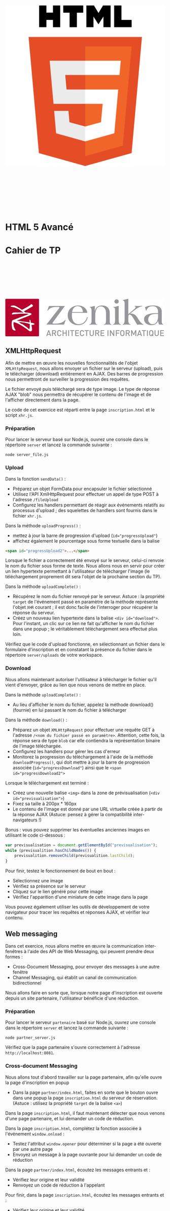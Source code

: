 <br><br><br><br><br><br><br><br>

![Zenika](ressources/images/logo-html5.png)

<br><br><br><br><br><br><br>

# HTML 5 Avancé
# Cahier de TP

<br><br><br><br><br><br>

![Zenika](ressources/images/logo-zenika.jpg)


<div class="pb"></div>


## XMLHttpRequest

Afin de mettre en œuvre les nouvelles fonctionnalités de l'objet `XMLHttpRequest`, nous allons envoyer un fichier sur le serveur (upload), puis le télécharger (download) entièrement en AJAX.
Des barres de progression nous permettront de surveiller la progression des requêtes.

Le fichier envoyé puis téléchargé sera de type image. Le type de réponse AJAX "blob" nous permettra de récupérer le contenu de l'image et de l'afficher directement dans la page.

Le code de cet exercice est réparti entre la page `inscription.html` et le script `xhr.js`.

### Préparation

Pour lancer le serveur basé sur Node.js, ouvrez une console dans le répertoire `server` et lancez la commande suivante :

```shell
node server_file.js
```

### Upload

Dans la fonction `sendData()` :

- Préparez un objet FormData pour encapsuler le fichier sélectionné
- Utilisez l'API XmlHttpRequest pour effectuer un appel de type POST à l'adresse `/fileUpload`
- Configurez les handlers permettant de réagir aux événements relatifs au processus d'upload ; des squelettes de handlers sont fournis dans le fichier `xhr.js`.

Dans la méthode `uploadProgress()` :

- mettez à jour la barre de progression d'upload (`id="progressUpload"`)
- affichez également le pourcentage sous forme textuelle dans la balise

```html
<span id="progressUpload2">...</span>
```

Lorsque le fichier a correctement été envoyé sur le serveur, celui-ci renvoie le nom du fichier sous forme de texte.
Nous allons nous en servir pour créer un lien hypertexte permettant à l'utilisateur de télécharger l'image (le téléchargement proprement dit sera l'objet de la prochaine section du TP).

Dans la méthode `uploadComplete()` :

- Récupérez le nom du fichier renvoyé par le serveur.
Astuce : la propriété `target` de l'événement passé en paramètre de la méthode représente l'objet `XHR` courant ; il est donc facile de l'interroger pour récupérer la réponse du serveur.
- Créez un nouveau lien hypertexte dans la balise `<div id="download">`. Pour l'instant, un clic sur ce lien ne fait qu'afficher le nom du fichier dans une popup ; le véritablement téléchargement sera effectué plus loin.


Vérifiez que le code d'upload fonctionne, en sélectionnant un fichier dans le formulaire d'inscription et en constatant la présence du fichier dans le répertoire `server/uploads` de votre workspace.

### Download

Nous allons maintenant autoriser l'utilisateur à télécharger le fichier qu'il vient d'envoyer, grâce au lien que nous venons de mettre en place.

Dans la méthode `uploadComplete()` :

- Au lieu d'afficher le nom du fichier, appelez la méthode download() (fournie) en lui passant le nom du fichier à télécharger


Dans la méthode `download()` :

- Préparez un objet `XMLHttpRequest` pour effectuer une requête GET à l'adresse `/<nom du fichier passé en paramètre>`.
Attention, cette fois, la réponse sera de type `blob` car elle contiendra la représentation binaire de l'image téléchargée.
- Configurez les handlers pour gérer les cas d'erreur
- Monitorez la progression du téléchargement à l'aide de la méthode `downloadProgress()`, qui doit mettre à jour la barre de progression associée (`id="progressDownload"`) ainsi que le `<span id="progressDownload2">`


Lorsque le téléchargement est terminé :

- Créez une nouvelle balise `<img>` dans la zone de prévisualisation (`<div id="previsualisation">`)
- Fixez sa taille à 200px * 160px
- Le contenu de l'image est donné par une URL virtuelle créée à partir de la réponse AJAX (Astuce: pensez à gérer la compatibilité inter-navigateurs !)

Bonus : vous pouvez supprimer les éventuelles anciennes images en utilisant le code ci-dessous :

```javascript
var previsualisation = document.getElementById("previsualisation");
while (previsualition.hasChildNodes()) {
    previsualition.removeChild(previsualition.lastChild);
}
```

Pour finir, testez le fonctionnement de bout en bout :
- Sélectionnez une image
- Vérifiez sa présence sur le serveur
- Cliquez sur le lien généré pour cette image
- Vérifiez l'apparition d'une miniature de cette image dans la page

Vous pouvez également utiliser les outils de développement de votre navigateur pour tracer les requêtes et réponses AJAX, et vérifier leur contenu.


<div class="pb"></div>


## Web messaging

Dans cet exercice, nous allons mettre en œuvre la communication inter-fenêtres à l'aide des API de Web Messaging, qui peuvent prendre deux formes :
- Cross-Document Messaging, pour envoyer des messages à une autre fenêtre
- Channel Messaging, qui établit un canal de communication bidirectionnel

Nous allons faire en sorte que, lorsque notre page d'inscription est ouverte depuis un site partenaire, l'utilisateur bénéficie d'une réduction.

### Préparation

Pour lancer le serveur `partenaire` basé sur Node.js, ouvrez une console dans le répertoire `server` et lancez la commande suivante :

```shell
node partner_server.js
```

Vérifiez que la page partenaire s'ouvre correctement à l'adresse `http://localhost:8081`.

### Cross-document Messaging

Nous allons tout d'abord travailler sur la page partenaire, afin qu'elle ouvre la page d'inscription en popup

- Dans la page `partner/index.html`, faites en sorte que le bouton ouvre dans une popup la page `inscription.html` du serveur de réservation.
(Astuce : utilisez la propriété `target` de la balise `<a>`)

Dans la page `inscription.html`, il faut maintenant détecter que nous venons d'une page partenaire, et lui demander un code de réduction.

Dans la page `inscription.html`, complétez la fonction associée à l'événement `window.onload` :

- Testez l'attribut `window.opener` pour déterminer si la page a été ouverte par une autre page
- Envoyez un message à la page ouvrante pour lui demander un code de réduction


Dans la page `partner/index.html`, écoutez les messages entrants et :

- Vérifiez leur origine et leur validité
- Renvoyez un code de réduction à l'appelant

Pour finir, dans la page `inscription.html`, écoutez les messages entrants et :

- Vérifiez leur origine et leur validité
- Appliquez une réduction de 20% au prix unitaire des tickets


Vérifiez le bon fonctionnement de l'ensemble :

- Ouvrez la page partenaire et lancez la page d'inscription
- Sur la page d'inscription, vérifiez que la réduction a bien été appliquée en demandant le calcul du prix total (note : désactivez pour le moment la pause de 10 secondes dans le script `calculPrix.js`)

### Channel Messaging

La communication par Cross-Document Messaging n'est pas idéale ; il faut vérifier en permanence la provenance des messages.
Lorsque les pages doivent échanger davantage qu'un simple message, il est préférable de recourir à l'API de communication par canaux bidirectionnels (Channel Messaging).

Dans cet exercice, nous allons utiliser l'API Channel Messaging pour demander et recevoir le code de réduction.
L'API Cross-Document Messaging vue précédemment uniquement ne nous servira plus qu'à établir le canal de communication initial.

Rappel : la propriété "data" des messages représente leur contenu. Il est possible de s'en servir pour déterminer le type de message entrant, et prendre les actions appropriées.

Dans la page `inscription.html` :
- Si la page a été ouverte depuis un site partenaire, créez un MessageChannel et envoyez son 2° port (port2) à la page appelante à l'aide d'un message simple (Cross-Document Messaging).

Dans la page `partner/index.html` :
- A la réception d'un port de communication, envoyez un message sur le canal associé pour signaler le bon établissement de la liaison

Dans la page `inscription.html` :
- A la réception de ce message de confirmation, demander un code de réduction, toujours en passant par le canal

Dans la page `partner/index.html` :
- A la réception de la demande de code, envoyer un code de réduction

Enfin, dans la page `inscription.html` :
- A la réception du code, appliquer la réduction au tarif unitaire, et fermer le canal.


<div class="pb"></div>


## Server Sent Events

Maintenant que nous savons faire communiquer des fenêtres ou onglets de navigateurs entre eux, intéressons-nous aux messages envoyés depuis un serveur vers un client web.

Dans cet exercice, nous allons utiliser le mécanisme des Server-Sent Events (SSE) pour afficher sur la page d'accueil une liste de tweets, en temps réel.
Pour des raisons pratiques, nous ne nous brancherons pas sur le véritable flux de messages de Twitter.
Une page d'administration ([http://localhost:8080/admin]()) nous permettra de générer de faux messages à la demande.

### Côté serveur

Le script `server/server_file.js` contient déjà un squelette d'implémentation de la partie serveur.

Avant de continuer, il est important de comprendre les points de design suivants :

- L'objet `Subscribers` contient la liste des clients connectés au flux. Chaque client est représenté non pas par un objet, mais par une fonction qui permet de lui transmettre les tweets sur le canal SSE.
- La fonction qui répond à l'URL `/admin` gère le formulaire de génération des tweets sur la page d'administration.
    - Elle extrait les paramètres de la requête, puis appelle la méthode `Subscribers.notify()` qui dispatche le tweet à tous les clients enregistrés.
- La fonction (à compléter) qui répond à l'URL `/tweets` est chargée d'établir le canal SSE avec le client, et de l'enregistrer auprès de l'objet `Subscribers`.

Dans la méthode gérant l'URL `/tweets` :

- Etablissez le canal SSE avec le client en lui renvoyant une réponse HTTP possédant les entêtes adéquats
- Définissez une fonction locale `onTweet(user,tweet)` qui représente le moyen d'envoyer un tweet à ce client particulier, sous la forme d'une structure JSON de la forme : `{"user":<user>, "tweet": <tweet>}`.
- Enregistrez cette fonction auprès de l'objet `Subscribers`
- Mettez en place un handler pour gérer la déconnexion du client et supprimer la fonction dans l'objet `Subscriber`.

Relancez le serveur pour prendre en compte ces modifications.

### Côté client

Dans la page `/tweets` :

- Au chargement de la page (`window.onload`), initialisez un canal SSE en provenance de l'URL `/tweets`
- A la réception d'un message, appelez la fonction `addTweet(message)` (fournie) pour en afficher le contenu sur la page.

Pour tester, ouvrez la page de génération des tweets dans une nouvelle fenêtre ou onglet, à l'adresse [http://localhost:8080/admin]()
A la soumission du formulaire, vérifiez que le tweet a bien été reçu par toutes les fenêtres affichant la page d'accueil de l'application.


<div class="pb"></div>


## WebSocket

Les Server-Sent Events (SSE) ne permettent qu'une communication du serveur vers les clients ; lorsqu'une communication bidirectionnelle est nécessaire, les WebSockets (WS) s'imposent !

Dans cet exercice, nous allons développer un compteur de places disponibles pour chaque conférence.
Résultat attendu : lorsqu'un utilisateur sélectionne une conférence par drag'n'drop, un message est envoyé au serveur, qui décrémente le nombre de places restantes puis avertit en temps réel tous les clients connectés. Inversement, le fait de désélectionner une conférence libère immédiatement une place.

Les messages échangés seront au format suivant :
- Client → Serveur : `<id conf>:<opération>`
Avec opération :
  - `-` : décrémenter le nombre de places disponibles (réservation)
  - `+` : incrémenter le nombre de places disponibles (annulation)
- Serveur → Client : `<id conf>:<nb places>`


Rappel : les ID des conférences vont de 1 à 12

### Préparation

Pour lancer le serveur compatible WebSockets basé sur Node.js, ouvrez une console dans le répertoire `server` et lancez la commande suivante :

```javascript
node ws_server.js
```

Notez que nous aurons toujours besoin du serveur `server_file.js` pour faire fonctionner la partie cliente de l'application.

### Côté serveur

Le nombre de places disponibles par conférence est maintenant géré côté serveur, il nous faut donc une structure (ex: tableau) pour stocker l'information.

Lors de la première connexion d'un client, nous devons lui envoyer le nombre de places disponibles pour chaque conférence, afin qu'il initialise l'affichage de ses compteurs de places.
Egalement, lorsqu'un client signale la réservation ou l'annulation d'une place pour une conférence précise, le nombre de places de cette conférence sera mis à jour côté serveur puis envoyé unitairement à tous les clients.

Dans le script `server/ws_server.js` :

- Déclarez une structure pour stocker le nombre de places disponibles par conférence.

Rappel : les IDs des conférences vont de 1 à 12 (cf. `scripts/loadData.js`).

- Lors de la connexion d'un client, lui envoyer le nombre de places disponibles par conférence (un message par conférence).
- Complétez le handler réagissant aux messages WS en provenance des clients, afin d'ajuster le nombre de places disponibles, et de transmettre la nouvelle valeur à tous les clients.

### Côté client

Côté client, il nous faut tout d'abord un emplacement pour afficher le nombre de places disponibles pour chaque conférence.

Dans la page `agenda-edit.html` :

- Ajoutez un `<span>` à chaque conférence pour afficher le nombre de places

Ensuite, il faut établir une connexion WS avec le serveur.

Dans la page `agenda-edit.html` :

- Appelez la fonction `loadWebSocket()` au chargement de la page

Dans le script `scripts/ws.js` :

- Etudiez le script, notamment la fonction `displayMessage()` qui traite les messages en provenance du serveur

Dans le script `scripts/dragDrop.js` :

- Lors du "drop" d'une conférence, envoyez un message au serveur pour signaler la réservation ou la libération d'une place.

Pour finir, ouvrez plusieurs onglets ou navigateurs, et vérifiez que la réservation ou la libération d'une place à une conférence impacte immédiatement le nombre de places disponibles pour tous les clients.


<div class="pb"></div>


## WebRTC

La dernière arrivée des API de communication de HTML5 est WebRTC. Cette API permet a 2 clients (peers) de communiquer directement sans passser transiter en permanence par un serveur.
Le serveur sert au départ pour mettre en relation les les peer et éventuellement lors des échecs de connexion.

Note importante : WebRTC est encore très mal supporté et toutes les composantes de l'API ne sont pas également implémentées dans les navigateurs. A noter :

- `addStream` doit être appelé AVANT de définir les localDescription
- activer « sctp datachannel » dans `chrome:flags`
- les data channel fonctionne mal (voire pas) entre navigateurs différents

Dans cet exercice, nous allons voir comment établir une communication audio et vidéo avec un autre peer puis nous verrons comment envoyer des messages entre les 2 peers.

L'API étant encore préfixée sur tous les navigateurs l'implémentant, nous utiliserons un polyfill pour simplifier cette partie. `Polyfill-webrtc.js`
L'API requiert l'existence d'un `SignalChannel` pour communiquer entre les peers pour l'initialisation de la communication. Ce système de communication est déjà implémenté et se trouve dans `signal-channel.js`.

Avant de commencer, regardez l'implémentation du SignalChannel et du fichier serveur `signaling-server.js` pour bien comprendre le fonctionnement.

Suivre les TODO numérotés pour effectuer les éléments dans le bon ordre.

### Préparation

Pour lancer le serveur servant pour le signal channel, ouvrez une console dans le répertoire `server` et lancez la commande suivante :

```javascript
node signaling-server.js
```

### Communication audio et vidéo

L'ouverture d'une communcation vidéo se fait en plusieurs étapes :

- Demander l'utilisation de la webcam et/ou du micro
- Ajouter le stream vidéo à la connexion
- Echanger nos informations de connexion avec le peer distant :
    - Envoyer une `Offer` au peer distant et attendre sa réponse (l'`offer` doit être assignée comme `localDescription`)
    - Recevoir l'`Answer` du peer distant et attendre son stream vidéo (l'`offer` doit être assignée comme `remoteDescription` et l'answer comme `localDescription`)
    - Dans les 2 cas, écouter les ice candidate générés par le navigateur et les envoyer à l'autre peer.

### DataChannel

L'ouverture d'un `DataChannel` entre 2 peers fonctionne de la même manière :

- Créer un `DataChannel` sur la connexion
- (Ré)échanger nos informations de connexion avec le peer distant


<div class="pb"></div>


## Web Workers

Pour finir, nous allons mettre en place les Web Workers, qui permettent de lancer des traitements asynchrones en Javascript.

Dans le cadre de l'exercice, nous considérerons que le prix total d'une conférence est très coûteux à calculer – nous matérialiserons cela sous la forme d'un délai artificiel de 10 secondes dans la fonction de calcul.

Note: si vous l'aviez désactivée dans un précédent exercice, rétablissez dès maintenant la pause dans la fonction `calcul()` du script `scripts/calculPrix.js`.

Avant de commencer, ouvrez la page d'inscription, puis demandez le calcul du prix. Constatez un délai de 10 secondes pendant lesquelles tout le navigateur est bloqué.

### Mise en place du Worker

Premièrement, modifions le comportement du bouton de lancement du calcul.

Dans la page `inscription.html` :

- modifiez le bouton de façon à appeler la fonction `calculPrixWorker()` au lieu de la fonction `calcul()`.


Dans la fonction `calculPrixWorker()` :

- Initialisez un `Worker` de façon à lui faire exécuter le script `scripts/computeWorker.js`
- Appelez la fonction `desactive()` pour figer les éléments d'interface participant au calcul du prix (nombre de places, nombre de jours)
- Envoyez une demande de calcul au `Worker` en lui fournissant tous les éléments nécessaires
- Mettez en place un handler pour gérer la réponse du `Worker` : mettre à jour la zone d'affichage du prix, et réactiver les zones de saisie précédemment figées


Dans le script `scripts/computeWorker.js` :

- Copiez la fonction `pausecomp()` depuis le script `calculPrix.js`
- Mettez en place un handler pour gérer les messages en provenance de la page d'inscription : récupération des éléments de tarification, calcul du prix total, et renvoi du résultat. N'oubliez pas d'appeler également `pausecom()` pour simuler un traitement particulièrement coûteux.


Rafraîchissez la page d'inscription, demandez le calcul du prix, et constatez que l'interface reste cette fois réactive pendant le calcul.
